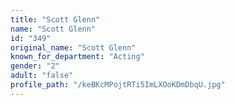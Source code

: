 ```yaml
---
title: "Scott Glenn"
name: "Scott Glenn"
id: "349"
original_name: "Scott Glenn"
known_for_department: "Acting"
gender: "2"
adult: "false"
profile_path: "/keBKcMPojtRTi5ImLXOoKDmDbqU.jpg"
---
```

